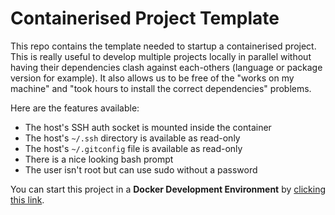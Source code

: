 # Containerised Project Template

This repo contains the template needed to startup a containerised project. This is really useful to develop multiple projects locally in parallel without having their dependencies clash against each-others (language or package version for example). It also allows us to be free of the "works on my machine" and "took hours to install the correct dependencies" problems.

Here are the features available:
- The host's SSH auth socket is mounted inside the container
- The host's `~/.ssh` directory is available as read-only
- The host's `~/.gitconfig` file is available as read-only
- There is a nice looking bash prompt
- The user isn't root but can use sudo without a password

You can start this project in a **Docker Development Environment** by [clicking this link](https://open.docker.com/dashboard/dev-envs?url=git@github.com:ferdinandkeller/containerised-project-template.git).